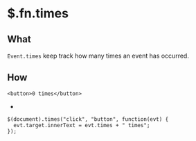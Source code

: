 $.fn.times
==========

What
----

`Event.times` keep track how many times an event has occurred.

How
---

    ​<button>0 times</button>​​​​​​​​​​​​

-

    $(document).times("click", "button", function(evt) {
      evt.target.innerText = evt.times + " times";
    });​
